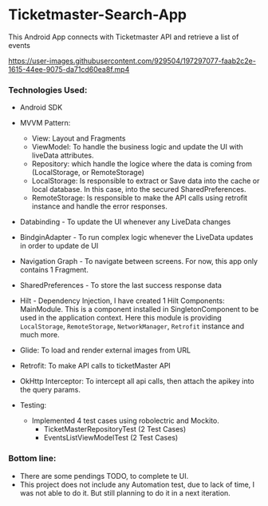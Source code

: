 # Ticketmaster-Search-App
This Android App connects with Ticketmaster API and retrieve a list of events



https://user-images.githubusercontent.com/929504/197297077-faab2c2e-1615-44ee-9075-da71cd60ea8f.mp4



### Technologies Used:
- Android SDK
- MVVM Pattern:
   - View: Layout and Fragments
   - ViewModel: To handle the business logic and update the UI with liveData attributes.
   - Repository: which handle the logice where the data is coming from (LocalStorage, or RemoteStorage)
   - LocalStorage: Is responsible to extract or Save data into the cache or local database. In this case, into the secured SharedPreferences.
   - RemoteStorage: Is responsible to make the API calls using retrofit instance and handle the error responses.
- Databinding - To update the UI whenever any LiveData changes
- BindginAdapter - To run complex logic whenever the LiveData updates in order to update de UI
- Navigation Graph - To navigate between screens. For now, this app only contains 1 Fragment.
- SharedPreferences - To store the last success response data
- Hilt - Dependency Injection, I have created 1 Hilt Components: MainModule. This is a component installed in SingletonComponent to be used in the application context. Here this module is providing `LocalStorage`, `RemoteStorage`, `NetworkManager`, `Retrofit` instance and much more. 
- Glide: To load and render external images from URL
- Retrofit: To make API calls to ticketMaster API
- OkHttp Interceptor: To intercept all api calls, then attach the apikey into the query params.
  
- Testing:
  - Implemented 4 test cases using robolectric and Mockito.
    - TicketMasterRepositoryTest (2 Test Cases)
    - EventsListViewModelTest (2 Test Cases)
  
### Bottom line:
- There are some pendings TODO, to complete te UI.
- This project does not include any Automation test, due to lack of time, I was not able to do it. But still planning to do it in a next iteration.
